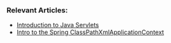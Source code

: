 ### Relevant Articles:
- [Introduction to Java Servlets](http://www.surya.com/intro-to-servlets)
- [Intro to the Spring ClassPathXmlApplicationContext](http://www.surya.com/spring-classpathxmlapplicationcontext)
